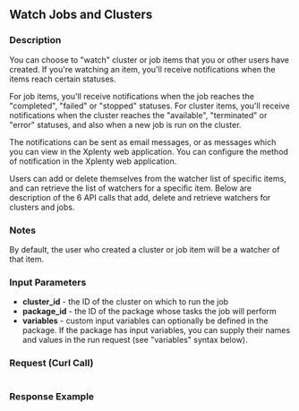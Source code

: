 ## Watch Jobs and Clusters

### Description
You can choose to "watch" cluster or job items that you or other users have created. 
If you're watching an item, you'll receive notifications when the items reach certain statuses.

For job items, you'll receive notifications when the job reaches the "completed", "failed" or "stopped" statuses.
For cluster items, you'll receive notifications when the cluster reaches the "available", "terminated" or "error" statuses,
and also when a new job is run on the cluster.

The notifications can be sent as email messages, or as messages which you can view in the Xplenty web application.
You can configure the method of notification in the Xplenty web application.

Users can add or delete themselves from the watcher list of specific items, and can retrieve the list of watchers for a specific item.
Below are description of the 6 API calls that add, delete and retrieve watchers for clusters and jobs.

### Notes
By default, the user who created a cluster or job item will be a watcher of that item.

### Input Parameters
* **cluster_id** - the ID of the cluster on which to run the job
* **package_id** - the ID of the package whose tasks the job will perform
* **variables** - custom input variables can optionally be defined in the package. If the package has input variables, you can supply their names and values in the run request (see "variables" syntax below).

### Request (Curl Call)
```shell

```

### Response Example
```json

```

